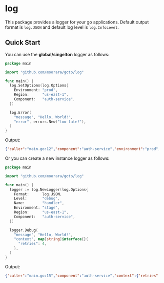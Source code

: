 # log

This package provides a logger for your go applications.
Default output format is `log.JSON` and default log level is `log.InfoLevel`.

## Quick Start

You can use the **global/singelton** logger as follows:

```go
package main

import "github.com/moorara/goto/log"

func main() {
  log.SetOptions(log.Options{
    Environment: "prod",
    Region:      "us-east-1",
    Component:   "auth-service",
  })

  log.Error(
    "message", "Hello, World!",
    "error", errors.New("too late!"),
  )
}
```

Output:

```json
{"caller":"main.go:12","component":"auth-service","environment":"prod","error":"too late!","level":"error","message":"Hello, World!","region":"us-east-1","timestamp":"2019-02-12T17:59:33.973456Z"}
```

Or you can create a new instance logger as follows:

```go
package main

import "github.com/moorara/goto/log"

func main() {
  logger := log.NewLogger(log.Options{
    Format:      log.JSON,
    Level:       "debug",
    Name:        "handler",
    Environment: "stage",
    Region:      "us-east-1",
    Component:   "auth-service",
  })

  logger.Debug(
    "message", "Hello, World!",
    "context", map[string]interface{}{
      "retries": 4,
    },
  )
}
```

Output:

```json
{"caller":"main.go:15","component":"auth-service","context":{"retries":4},"environment":"prod","level":"debug","logger":"instance","message":"Hello, World!","region":"us-east-1","timestamp":"2019-02-12T17:59:33.973595Z"}
```

